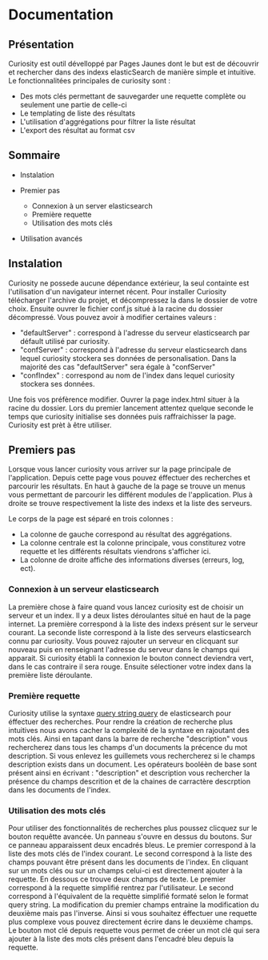 # Documentation 

## Présentation 

Curiosity est outil dévelloppé par Pages Jaunes dont le but est de découvrir et rechercher dans des indexs elasticSearch de manière simple et intuitive.
Le fonctionnalitées principales de curiosity sont :
* Des mots clés permettant de sauvegarder une requette complète ou seulement une partie de celle-ci
* Le templating de liste des résultats
* L'utilisation d'aggrégations pour filtrer la liste résultat
* L'export des résultat au format csv

## Sommaire

* Instalation
* Premier pas 
  * Connexion à un server elasticsearch
  * Première requette
  * Utilisation des mots clés

* Utilisation avancés 


## Instalation 

Curiosity ne possede aucune dépendance extérieur, la seul containte est l'utilisation d'un navigateur internet récent. 
Pour installer Curiosity télécharger l'archive du projet, et décompressez la dans le dossier de votre choix.
Ensuite ouvrer le fichier conf.js situé à la racine du dossier décompressé. Vous pouvez avoir à modifier certaines valeurs :

* "defaultServer" : correspond à l'adresse du serveur elasticsearch par défault utilisé par curiosity.
* "confServer" : correspond à l'adresse du serveur elasticsearch dans lequel curiosity stockera ses données de personalisation. Dans la majorité des cas "defaultServer" sera égale à "confServer"
* "confIndex" : correspond au nom de l'index dans lequel curiosity stockera ses données.

Une fois vos préfèrence modifier. Ouvrer la page index.html situer à la racine du dossier. Lors du premier lancement attentez quelque seconde le temps que curiosity initialise ses données puis raffraichisser la page. 
Curiosity est prèt à être utiliser.

## Premiers pas

Lorsque vous lancer curiosity vous arriver sur la page principale de l'application. Depuis cette page vous pouvez éffectuer des recherches et parcourir les résultats. 
En haut à gauche de la page se trouve un menus vous permettant de parcourir les différent modules de l'application.
Plus à droite se trouve respectivement la liste des indexs et la liste des serveurs.

Le corps de la page est séparé en trois colonnes :
* La colonne de gauche correspond au résultat des aggrégations. 
* La colonne centrale est la colonne principale, vous constiturez votre requette et les différents résultats viendrons s'afficher ici.
* La colonne de droite affiche des informations diverses (erreurs, log, ect).  

### Connexion à un serveur elasticsearch 

La première chose à faire quand vous lancez curiosity est de choisir un serveur et un index. Il y a deux listes déroulantes situé en haut de la page internet. La première correspond à la liste des indexs présent sur le serveur courant. La seconde liste correspond à la liste des serveurs elasticsearch connu par curiosity. Vous pouvez rajouter un serveur en clicquant sur nouveau puis en renseignant l'adresse du serveur dans le champs qui apparait. Si curiosity établi la connexion le bouton connect deviendra vert, dans le cas contraire il sera rouge.
Ensuite sélectioner votre index dans la première liste déroulante. 

### Première requette

Curiosity utilise la syntaxe [query string query](http://www.elasticsearch.org/guide/en/elasticsearch/reference/current/query-dsl-query-string-query.html#query-dsl-query-string-query "Documentation query string") de elasticsearch pour éffectuer des recherches. Pour rendre la création de recherche plus intuitives nous avons cacher la complexité de la syntaxe en rajoutant des mots clés. 
Ainsi en tapant dans la barre de recherche "description" vous rechercherez dans tous les champs d'un documents la précence du mot description. Si vous enlevez les guillemets vous rechercherez si le champs description exists dans un document. Les opérateurs booléèn de base sont présent ainsi en écrivant :
      "description" et description vous rechercher la présence du champs descrition et de la chaines de carractère descrption dans les documents de l'index.

### Utilisation des mots clés

Pour utiliser des fonctionnalités de recherches plus poussez clicquez sur le bouton requêtte avancée. Un panneau s'ouvre en dessus du boutons. Sur ce panneau apparaissent deux encadrés bleus. Le premier correspond à la liste des mots clés de l'index courant. Le second correspond à la liste des champs pouvant être présent dans les documents de l'index. En cliquant sur un mots clés ou sur un champs celui-ci est directement ajouter à la requette.
En dessous ce trouve deux champs de texte. Le premier correspond à la requette simplifié rentrez par l'utilisateur. Le second correspond à l'équivalent de la requètte simplifié formaté selon le format query string. La modification du premier champs entraine la modification du deuxième mais pas l'inverse. Ainsi si vous souhaitez éffectuer une requette plus complexe vous pouvez directement écrire dans le deuxième champs. Le bouton mot clé depuis requette vous permet de créer un mot clé qui sera ajouter à la liste des mots clés présent dans l'encadré bleu depuis la requette.


